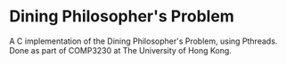# Dining Philosopher's Problem
A C implementation of the Dining Philosopher's Problem, using Pthreads. Done as part of COMP3230 at The University of Hong Kong. 
